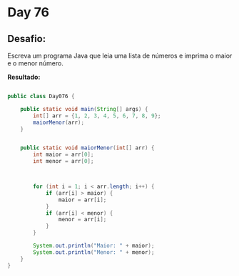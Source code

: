 # Day 76

## Desafio:

Escreva um programa Java que leia uma lista de números e imprima o maior e o menor número.

**Resultado:**

```java

public class Day076 {

    public static void main(String[] args) {
        int[] arr = {1, 2, 3, 4, 5, 6, 7, 8, 9};
        maiorMenor(arr);
    }


    public static void maiorMenor(int[] arr) {
        int maior = arr[0];
        int menor = arr[0];



        for (int i = 1; i < arr.length; i++) {
            if (arr[i] > maior) {
                maior = arr[i];
            }
            if (arr[i] < menor) {
                menor = arr[i];
            }
        }

        System.out.println("Maior: " + maior);
        System.out.println("Menor: " + menor);
    }
}
